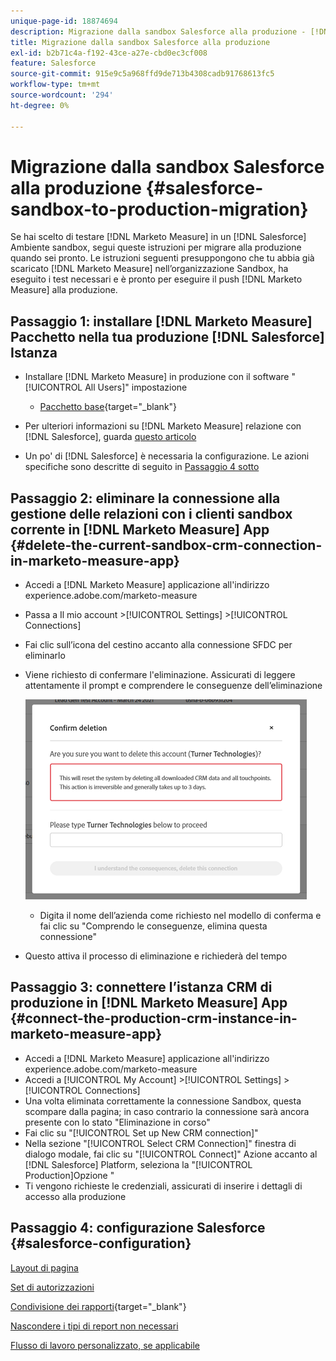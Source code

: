 ```yaml
---
unique-page-id: 18874694
description: Migrazione dalla sandbox Salesforce alla produzione - [!DNL Marketo Measure]
title: Migrazione dalla sandbox Salesforce alla produzione
exl-id: b2b71c4a-f192-43ce-a27e-cbd0ec3cf008
feature: Salesforce
source-git-commit: 915e9c5a968ffd9de713b4308cadb91768613fc5
workflow-type: tm+mt
source-wordcount: '294'
ht-degree: 0%

---
```


# Migrazione dalla sandbox Salesforce alla produzione {#salesforce-sandbox-to-production-migration}

Se hai scelto di testare [!DNL Marketo Measure] in un [!DNL Salesforce] Ambiente sandbox, segui queste istruzioni per migrare alla produzione quando sei pronto. Le istruzioni seguenti presuppongono che tu abbia già scaricato [!DNL Marketo Measure] nell’organizzazione Sandbox, ha eseguito i test necessari e è pronto per eseguire il push [!DNL Marketo Measure] alla produzione.

## Passaggio 1: installare [!DNL Marketo Measure] Pacchetto nella tua produzione [!DNL Salesforce] Istanza

* Installare [!DNL Marketo Measure] in produzione con il software &quot;[!UICONTROL All Users]&quot; impostazione

   * [Pacchetto base](https://appexchange.salesforce.com/appxListingDetail?listingId=a0N3000000B3KLuEAN){target="_blank"}

* Per ulteriori informazioni su [!DNL Marketo Measure] relazione con [!DNL Salesforce], guarda [questo articolo](/help/configuration-and-setup/marketo-measure-and-salesforce/how-marketo-measure-and-salesforce-interact.md)
* Un po&#39; di [!DNL Salesforce] è necessaria la configurazione. Le azioni specifiche sono descritte di seguito in [Passaggio 4 sotto](#salesforce-configuration)

## Passaggio 2: eliminare la connessione alla gestione delle relazioni con i clienti sandbox corrente in [!DNL Marketo Measure] App {#delete-the-current-sandbox-crm-connection-in-marketo-measure-app}

* Accedi a [!DNL Marketo Measure] applicazione all&#39;indirizzo experience.adobe.com/marketo-measure
* Passa a Il mio account >[!UICONTROL Settings] >[!UICONTROL Connections]
* Fai clic sull’icona del cestino accanto alla connessione SFDC per eliminarlo
* Viene richiesto di confermare l&#39;eliminazione. Assicurati di leggere attentamente il prompt e comprendere le conseguenze dell’eliminazione

  ![](assets/salesforce-sandbox-to-production-migration-1.png)

   * Digita il nome dell’azienda come richiesto nel modello di conferma e fai clic su &quot;Comprendo le conseguenze, elimina questa connessione&quot;
* Questo attiva il processo di eliminazione e richiederà del tempo

## Passaggio 3: connettere l’istanza CRM di produzione in [!DNL Marketo Measure] App {#connect-the-production-crm-instance-in-marketo-measure-app}

* Accedi a [!DNL Marketo Measure] applicazione all&#39;indirizzo experience.adobe.com/marketo-measure
* Accedi a [!UICONTROL My Account] >[!UICONTROL Settings] > [!UICONTROL Connections]
* Una volta eliminata correttamente la connessione Sandbox, questa scompare dalla pagina; in caso contrario la connessione sarà ancora presente con lo stato &quot;Eliminazione in corso&quot;
* Fai clic su &quot;[!UICONTROL Set up New CRM connection]&quot;
* Nella sezione &quot;[!UICONTROL Select CRM Connection]&quot; finestra di dialogo modale, fai clic su &quot;[!UICONTROL Connect]&quot; Azione accanto al [!DNL Salesforce] Platform, seleziona la &quot;[!UICONTROL Production]Opzione &quot;
* Ti vengono richieste le credenziali, assicurati di inserire i dettagli di accesso alla produzione

## Passaggio 4: configurazione Salesforce {#salesforce-configuration}

[Layout di pagina](/help/configuration-and-setup/marketo-measure-and-salesforce/page-layout-instructions.md)

[Set di autorizzazioni](/help/configuration-and-setup/marketo-measure-and-salesforce/marketo-measure-permission-sets.md)

[Condivisione dei rapporti](https://help.salesforce.com/s/articleView?language=en_US&amp;id=analytics_share_folder.htm&amp;type=0){target="_blank"}

[Nascondere i tipi di report non necessari](/help/configuration-and-setup/marketo-measure-and-salesforce/hiding-unnecessary-report-types.md)

[Flusso di lavoro personalizzato, se applicabile](/help/advanced-marketo-measure-features/custom-revenue-amount/using-a-custom-revenue-amount-field.md)
